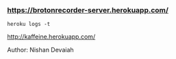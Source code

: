 ### https://brotonrecorder-server.herokuapp.com/

``` heroku logs -t ```

http://kaffeine.herokuapp.com/

Author: Nishan Devaiah
